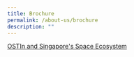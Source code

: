 ```yaml
---
title: Brochure
permalink: /about-us/brochure
description: ""
---
```



[OSTIn and Singapore's Space Ecosystem]()